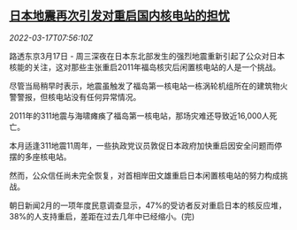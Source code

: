 <!--1647504062000-->
[日本地震再次引发对重启国内核电站的担忧](https://cn.reuters.com/article/japan-quake-nuclear-safety-concern0317-t-idCNKCS2LE0PY)
------

<div><i>2022-03-17T07:56:10Z</i></div><p>路透东京3月17日 - 周三深夜在日本东北部发生的强烈地震重新引起了公众对日本核能的关注，这对那些主张重启2011年福岛核灾后闲置核电站的人是一个挑战。</p><p>尽管当局稍早时表示，地震虽触发了福岛第一核电站一栋涡轮机组所在的建筑物火警警报，但核电站没有任何异常情况。</p><p>2011年的311地震与海啸瘫痪了福岛第一核电站，那场灾难还导致近16,000人死亡。</p><p>本月适逢311地震11周年，一些执政党议员敦促日本政府加快重启因安全问题而停摆的多座核电站。</p><p>然而，公众信任尚未完全恢复，对首相岸田文雄重启日本闲置核电站的努力构成挑战。</p><p>朝日新闻2月的一项年度民意调查显示，47%的受访者反对重启日本的核反应堆，38%的人支持重启，差距在过去几年中已经缩小。(完)</p>
